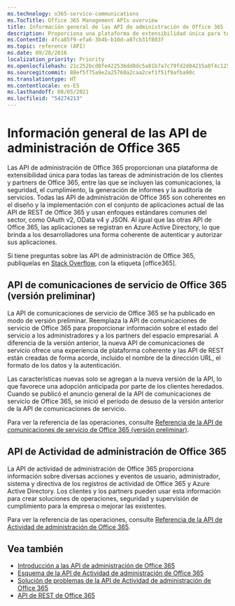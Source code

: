 ```yaml
---
ms.technology: o365-service-communications
ms.TocTitle: Office 365 Management APIs overview
title: Información general de las API de administración de Office 365
description: Proporciona una plataforma de extensibilidad única para todas las tareas de administración de los clientes y partners de Office 365, entre las que se incluyen las comunicaciones, la seguridad, el cumplimiento, la generación de informes y la auditoría de servicios.
ms.ContentId: 4fca85f9-efa6-3b4b-b10d-a07cb31f803f
ms.topic: reference (API)
ms.date: 09/28/2016
localization_priority: Priority
ms.openlocfilehash: 21c252bcd0fe422536dd8dc5a81b7a7c79fd2d04215a8f4c125af3116947b982
ms.sourcegitcommit: 88ef5f75a9e2a25760a2caa2cef1f51f9afba90c
ms.translationtype: HT
ms.contentlocale: es-ES
ms.lasthandoff: 08/05/2021
ms.locfileid: "54274213"
---
```

# <a name="office-365-management-apis-overview"></a>Información general de las API de administración de Office 365

Las API de administración de Office 365 proporcionan una plataforma de extensibilidad única para todas las tareas de administración de los clientes y partners de Office 365, entre las que se incluyen las comunicaciones, la seguridad, el cumplimiento, la generación de informes y la auditoría de servicios. Todas las API de administración de Office 365 son coherentes en el diseño y la implementación con el conjunto de aplicaciones actual de las API de REST de Office 365 y usan enfoques estándares comunes del sector, como OAuth v2, OData v4 y JSON. Al igual que las otras API de Office 365, las aplicaciones se registran en Azure Active Directory, lo que brinda a los desarrolladores una forma coherente de autenticar y autorizar sus aplicaciones.

Si tiene preguntas sobre las API de administración de Office 365, publíquelas en [Stack Overflow](http://stackoverflow.com/tags/office365), con la etiqueta [office365].

## <a name="office-365-service-communications-api-preview"></a>API de comunicaciones de servicio de Office 365 (versión preliminar)

La API de comunicaciones de servicio de Office 365 se ha publicado en modo de versión preliminar. Reemplaza la API de comunicaciones de servicio de Office 365 para proporcionar información sobre el estado del servicio a los administradores y a los partners del espacio empresarial. A diferencia de la versión anterior, la nueva API de comunicaciones de servicio ofrece una experiencia de plataforma coherente y las API de REST están creadas de forma acorde, incluido el nombre de la dirección URL, el formato de los datos y la autenticación.

Las características nuevas solo se agregan a la nueva versión de la API, lo que favorece una adopción anticipada por parte de los clientes heredados. Cuando se publicó el anuncio general de la API de comunicaciones de servicio de Office 365, se inició el período de desuso de la versión anterior de la API de comunicaciones de servicio. 

Para ver la referencia de las operaciones, consulte [Referencia de la API de comunicaciones de servicio de Office 365 (versión preliminar)](office-365-service-communications-api-reference.md).


## <a name="office-365-management-activity-api"></a>API de Actividad de administración de Office 365

La API de actividad de administración de Office 365 proporciona información sobre diversas acciones y eventos de usuario, administrador, sistema y directiva de los registros de actividad de Office 365 y Azure Active Directory. Los clientes y los partners pueden usar esta información para crear soluciones de operaciones, seguridad y supervisión de cumplimiento para la empresa o mejorar las existentes. 

Para ver la referencia de las operaciones, consulte [Referencia de la API de Actividad de administración de Office 365](office-365-management-activity-api-reference.md).

## <a name="see-also"></a>Vea también

- [Introducción a las API de administración de Office 365](get-started-with-office-365-management-apis.md)
- [Esquema de la API de Actividad de administración de Office 365](office-365-management-activity-api-schema.md)
- [Solución de problemas de la API de Actividad de administración de Office 365](troubleshooting-the-office-365-management-activity-api.md)
- [API de REST de Office 365](https://docs.microsoft.com/previous-versions/office/office-365-api/how-to/platform-development-overview)

